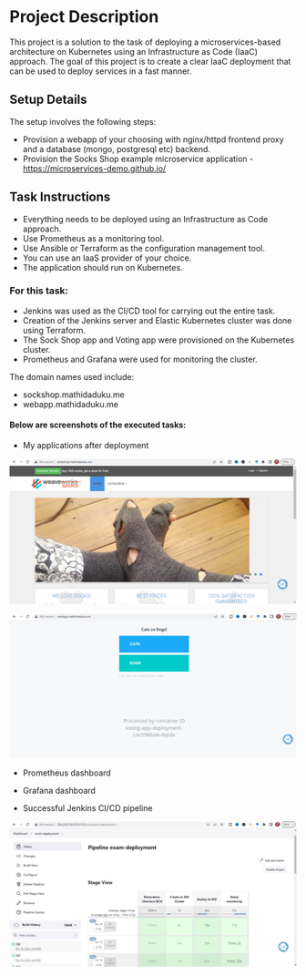# Project Description

This project is a solution to the task of deploying a microservices-based architecture on Kubernetes using an Infrastructure as Code (IaaC) approach. The goal of this project is to create a clear IaaC deployment that can be used to deploy services in a fast manner.

## Setup Details

The setup involves the following steps:

- Provision a webapp of your choosing with nginx/httpd frontend proxy and a database (mongo, postgresql etc) backend.
- Provision the Socks Shop example microservice application - https://microservices-demo.github.io/

## Task Instructions

- Everything needs to be deployed using an Infrastructure as Code approach.
- Use Prometheus as a monitoring tool.
- Use Ansible or Terraform as the configuration management tool.
- You can use an IaaS provider of your choice.
- The application should run on Kubernetes.

### For this task:

- Jenkins was used as the CI/CD tool for carrying out the entire task.
- Creation of the Jenkins server and Elastic Kubernetes cluster was done using Terraform.
- The Sock Shop app and Voting app were provisioned on the Kubernetes cluster.
- Prometheus and Grafana were used for monitoring the cluster.

The domain names used include:

- sockshop.mathidaduku.me
- webapp.mathidaduku.me

#### Below are screenshots of the executed tasks:

- My applications after deployment 

![](./Screenshot%20(242).png)

![](./Screenshot%20(243).png)

- Prometheus dashboard

- Grafana dashboard

- Successful Jenkins CI/CD pipeline

![](./Screenshot%20(244).png)



